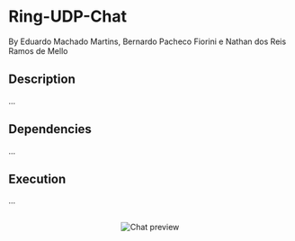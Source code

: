 # Ring-UDP-Chat
By Eduardo Machado Martins, Bernardo Pacheco Fiorini e Nathan dos Reis Ramos de Mello
## Description
...
## Dependencies
...
## Execution
...
##
<div align="center">  
  <img src="" alt="Chat preview" /> 
</div>

